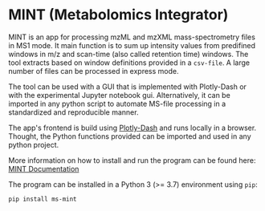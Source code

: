 # MINT (Metabolomics Integrator)

MINT is an app for processing mzML and mzXML mass-spectrometry files in MS1 mode. It main function is to sum up intensity values from predifined windows in m/z and scan-time (also called retention time) windows. The tool extracts based on window definitions provided in a `csv-file`. A large number of files can be processed in express mode.

The tool can be used with a GUI that is implemented with Plotly-Dash or with the experimental Jupyter notebook gui. Alternatively, it can be imported in any python script to automate MS-file processing in a standardized and reproducible manner.

The app's frontend is build using [Plotly-Dash](https://plot.ly/dash/) and runs locally in a browser. Thought, the Python functions provided can be imported and used in any python project.

More information on how to install and run the program can be found here: [MINT Documentation](https://soerendip.github.io/ms-mint/)

The program can be installed in a Python 3 (>= 3.7) environment using `pip`:

    pip install ms-mint
